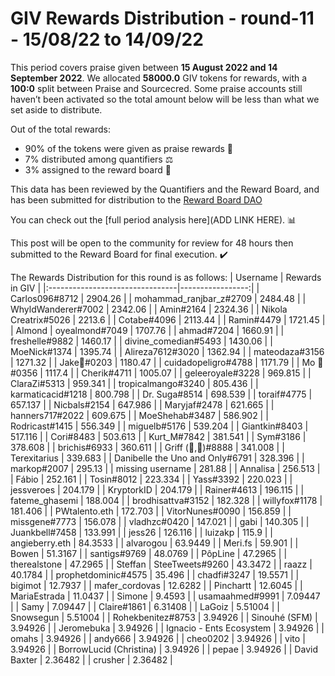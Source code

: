 
# GIV Rewards Distribution - round-11  - 15/08/22 to 14/09/22
This period covers praise given between **15 August 2022 and 14 September 2022**. We allocated **58000.0** GIV tokens for rewards, with a **100:0** split between Praise and Sourcecred. Some praise accounts still haven’t been activated so the total amount below will be less than what we set aside to distribute.

Out of the total rewards:

* 90% of the tokens were given as praise rewards :pray:
* 7% distributed among quantifiers :balance_scale:
* 3% assigned to the reward board :memo:

This data has been reviewed by the Quantifiers and the Reward Board, and has been submitted for distribution to the [Reward Board DAO](https://xdai.aragon.blossom.software/#/rewardboardtec/)


You can check out the [full period analysis here](ADD LINK HERE). :bar_chart:

This post will be open to the community for review for 48 hours then submitted to the Reward Board for final execution. :heavy_check_mark:

The Rewards Distribution for this round is as follows:
| Username                        |   Rewards in GIV |
|:--------------------------------|-----------------:|
| Carlos096#8712                  |       2904.26    |
| mohammad_ranjbar_z#2709         |       2484.48    |
| WhyldWanderer#7002              |       2342.06    |
| Amin#2164                       |       2324.36    |
| Nikola Creatrix#5026            |       2213.6     |
| Cotabe#4096                     |       2113.44    |
| Ramin#4479                      |       1721.45    |
| Almond | oyealmond#7049         |       1707.76    |
| ahmad#7204                      |       1660.91    |
| freshelle#9882                  |       1460.17    |
| divine_comedian#5493            |       1430.06    |
| MoeNick#1374                    |       1395.74    |
| Alireza7612#3020                |       1362.94    |
| mateodaza#3156                  |       1271.32    |
| Jake🐍#0203                     |       1180.47    |
| cuidadopeligro#4788             |       1171.79    |
| Mo 🤖#0356                      |       1117.4     |
| Cherik#4711                     |       1005.07    |
| geleeroyale#3228                |        969.815   |
| ClaraZi#5313                    |        959.341   |
| tropicalmango#3240              |        805.436   |
| karmaticacid#1218               |        800.798   |
| Dr. Suga#8514                   |        698.539   |
| toraif#4775                     |        657.137   |
| Nicbals#2154                    |        647.986   |
| Maryjaf#2478                    |        621.665   |
| hanners717#2022                 |        609.675   |
| MoeShehab#3487                  |        586.902   |
| Rodricast#1415                  |        556.349   |
| miguelb#5176                    |        539.204   |
| Giantkin#8403                   |        517.116   |
| Cori#8483                       |        503.613   |
| Kurt_M#7842                     |        381.541   |
| Sym#3186                        |        378.608   |
| brichis#6933                    |        360.611   |
| Griff (💜,💜)#8888              |        341.008   |
| Terexitarius                    |        339.683   |
| Danibelle the Uno and Only#6791 |        328.396   |
| markop#2007                     |        295.13    |
| missing username                |        281.88    |
| Annalisa                        |        256.513   |
| Fábio                           |        252.161   |
| Tosin#8012                      |        223.334   |
| Yass#3392                       |        220.023   |
| jessveroes                      |        204.179   |
| KryptorkID                      |        204.179   |
| Rainer#4613                     |        196.115   |
| fateme_ghasemi                  |        188.004   |
| brodhisattva#3152               |        182.328   |
| willyfox#1178                   |        181.406   |
| PWtalento.eth                   |        172.703   |
| VitorNunes#0090                 |        156.859   |
| missgene#7773                   |        156.078   |
| vladhzc#0420                    |        147.021   |
| gabi                            |        140.305   |
| Juankbell#7458                  |        133.991   |
| jess26                          |        126.116   |
| luizakp                         |        115.9     |
| angieberry.eth                  |         84.3533  |
| alvarogou                       |         63.9449  |
| Meri.fs                         |         59.901   |
| Bowen                           |         51.3167  |
| santigs#9769                    |         48.0769  |
| PôpLine                         |         47.2965  |
| therealstone                    |         47.2965  |
| Steffan | SteeTweets#9260       |         43.3472  |
| raazz                           |         40.1784  |
| prophetdominic#4575             |         35.496   |
| chadfi#3247                     |         19.5571  |
| bigimot                         |         12.7937  |
| mafer_cordovas                  |         12.6282  |
| Pinchartt                       |         12.6045  |
| MariaEstrada                    |         11.0437  |
| Simone                          |          9.4593  |
| usamaahmed#9991                 |          7.09447 |
| Samy                            |          7.09447 |
| Claire#1861                     |          6.31408 |
| LaGoiz                          |          5.51004 |
| Snowsegun                       |          5.51004 |
| Rohekbenitez#8753               |          3.94926 |
| Sinouhé (SFM)                   |          3.94926 |
| Jeromebuka                      |          3.94926 |
| Ignacio - Ents Ecosystem        |          3.94926 |
| omahs                           |          3.94926 |
| andy666                         |          3.94926 |
| cheo0202                        |          3.94926 |
| vito                            |          3.94926 |
| BorrowLucid (Christina)         |          3.94926 |
| pepae                           |          3.94926 |
| David Baxter                    |          2.36482 |
| crusher                         |          2.36482 |